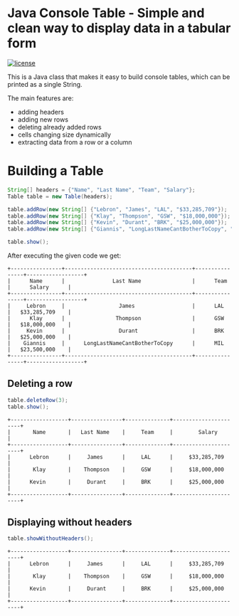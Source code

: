# Java Console Table - Simple and clean way to display data in a tabular form

[![license](https://img.shields.io/github/license/ssttefann/Java-Console-Table.svg)]()

This is a Java class that makes it easy to build console tables, which can be printed as a single String.

The main features are:
- adding headers 
- adding new rows
- deleting already added rows
- cells changing size dynamically
- extracting data from a row or a column



# Building a Table


```java
String[] headers = {"Name", "Last Name", "Team", "Salary"};
Table table = new Table(headers);

table.addRow(new String[] {"Lebron", "James", "LAL", "$33,285,709"});  
table.addRow(new String[] {"Klay", "Thompson", "GSW", "$18,000,000"});  
table.addRow(new String[] {"Kevin", "Durant", "BRK", "$25,000,000"});
table.addRow(new String[] {"Giannis", "LongLastNameCantBotherToCopy", "MIL", "$23,500,000"});

table.show();
```

After executing the given code we get:
```
+----------------+----------------------------------------+----------------+------------------+
|      Name      |               Last Name                |      Team      |      Salary      |
+----------------+----------------------------------------+----------------+------------------+
|     Lebron     |                 James                  |      LAL       |   $33,285,709    |
|      Klay      |                Thompson                |      GSW       |   $18,000,000    |
|     Kevin      |                 Durant                 |      BRK       |   $25,000,000    |
|    Giannis     |      LongLastNameCantBotherToCopy      |      MIL       |   $23,500,000    |
+----------------+----------------------------------------+----------------+------------------+

```

## Deleting a row

```java
table.deleteRow(3);
table.show();
```
```
+------------------+----------------+--------------+----------------------+
|       Name       |   Last Name    |     Team     |        Salary        |
+------------------+----------------+--------------+----------------------+
|      Lebron      |     James      |     LAL      |     $33,285,709      |
|       Klay       |    Thompson    |     GSW      |     $18,000,000      |
|      Kevin       |     Durant     |     BRK      |     $25,000,000      |
+------------------+----------------+--------------+----------------------+
```

## Displaying without headers


```java
table.showWithoutHeaders();
```
```
+------------------+----------------+--------------+----------------------+
|      Lebron      |     James      |     LAL      |     $33,285,709      |
|       Klay       |    Thompson    |     GSW      |     $18,000,000      |
|      Kevin       |     Durant     |     BRK      |     $25,000,000      |
+------------------+----------------+--------------+----------------------+
```
